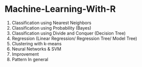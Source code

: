 # Machine-Learning-With-R

1. Classification using Nearest Neighbors
2. Classification using Probability (Bayes)
3. Classification using Divide and Conquer (Decision Tree)
4. Regression (Linear Regression/ Regression Tree/ Model Tree)
5. Clustering with k-means
6. Neural Networks & SVM
7. Improvement
8. Pattern In general
